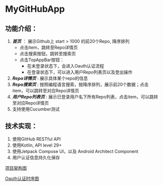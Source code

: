 # MyGitHubApp 

## 功能介绍：
1. ***首页*** ： 展示Github上 start > 1000 的前20个Repo, 降序排列
   - 点击item，跳转至Repo详情页
   - 点击搜索按钮，跳转至搜索页
   - 点击TopAppBar按钮：
     - 在未登录状态下，会进入Oauth认证流程
     - 在登录状态下，可以进入用户Repo列表页以及登出操作
2. ***Repo详情页*** : 展示具体某个repo的信息
3. ***Repo搜索页*** : 按照编程语言搜索，按降序排列，展示前20个数据；点击item，可以跳转至对应Repo详情页
4. ***用户Repo列表页*** : 展示已登录用户名下所有Repo列表，点击item，可以跳转至对应Repo详情页
5. 支持使用Cucumber测试

## 技术实现：
1. 使用GitHub RESTful API
2. 使用Kotlin, API level 29+
3. 使用Jetpack Compose UI，以及 Android Architect Component
4. 用户认证信息持久化保存

[ 项目架构图 ]( https://github.com/LFen/MyGitHubApp/blob/main/architecture_diagram.png "project_architecture" )

[ Oauth认证时序图 ]( https://github.com/LFen/MyGitHubApp/blob/main/oauth_sequence.png "oauth_sequence" )
